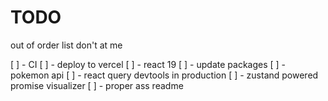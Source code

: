 # TODO

out of order list don't at me

[ ] - CI
[ ] - deploy to vercel
[ ] - react 19 
[ ] - update packages
[ ] - pokemon api
[ ] - react query devtools in production
[ ] - zustand powered promise visualizer
[ ] - proper ass readme